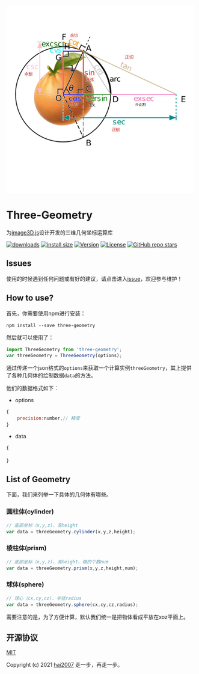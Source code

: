 <img src='./logo.png' />

# Three-Geometry
为[image3D.js](https://hai2007.gitee.io/image3d/)设计开发的三维几何坐标运算库

<p>
  <a href="https://hai2007.gitee.io/npm-downloads?interval=7&packages=three-geometry"><img src="https://img.shields.io/npm/dm/three-geometry.svg" alt="downloads"></a>
  <a href="https://packagephobia.now.sh/result?p=three-geometry"><img src="https://packagephobia.now.sh/badge?p=three-geometry" alt="install size"></a>
  <a href="https://www.npmjs.com/package/three-geometry"><img src="https://img.shields.io/npm/v/three-geometry.svg" alt="Version"></a>
  <a href="https://github.com/clunch-contrib/Three-Geometry/blob/master/LICENSE"><img src="https://img.shields.io/npm/l/three-geometry.svg" alt="License"></a>
  <a href="https://github.com/clunch-contrib/Three-Geometry">
        <img alt="GitHub repo stars" src="https://img.shields.io/github/stars/clunch-contrib/Three-Geometry?style=social">
    </a>
</p>

## Issues
使用的时候遇到任何问题或有好的建议，请点击进入[issue](https://github.com/clunch-contrib/Three-Geometry/issues)，欢迎参与维护！

## How to use?

首先，你需要使用npm进行安装：

```
npm install --save three-geometry
```

然后就可以使用了：

```js
import ThreeGeometry from 'three-geometry';
var threeGeometry = ThreeGeometry(options);
```

通过传递一个json格式的```options```来获取一个计算实例```threeGeometry```，其上提供了各种几何体的绘制数据```data```的方法。

他们的数据格式如下：

- options

```js
{
    precision:number,// 精度
}
```

- data

```js
{

}
```

## List of Geometry

下面，我们来列举一下具体的几何体有哪些。

### 圆柱体(cylinder)

```js
// 底部坐标（x,y,z)、高height
var data = threeGeometry.cylinder(x,y,z,height);
```

### 棱柱体(prism)

```js
// 底部坐标（x,y,z)、高height、棱的个数num
var data = threeGeometry.prism(x,y,z,height,num);
```

### 球体(sphere)

```js
// 球心（cx,cy,cz)、半径radius
var data = threeGeometry.sphere(cx,cy,cz,radius);
```

需要注意的是，为了方便计算，默认我们统一是把物体看成平放在xoz平面上。

开源协议
---------------------------------------
[MIT](https://github.com/clunch-contrib/Three-Geometry/blob/master/LICENSE)

Copyright (c) 2021 [hai2007](https://hai2007.gitee.io/sweethome/) 走一步，再走一步。
